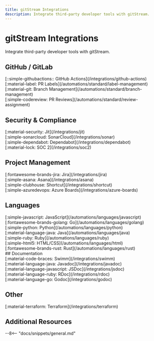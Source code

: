 ```yaml
---
title: gitStream Integrations
description: Integrate third-party developer tools with gitStream.
---
```

# gitStream Integrations

Integrate third-party developer tools with gitStream.

<!-- --8<-- [start:integrations]-->
## GitHub / GitLab
<div class="integrations-list" markdown="1">

<div class="integrations-card" markdown="1">
<div class="integrations-card-title" markdown="1">
[::simple-githubactions:: GitHub Actions](/integrations/github-actions)
</div>
</div>

<div class="integrations-card" markdown="1">
<div class="integrations-card-title" markdown="1">
[:material-label: PR Labels](/automations/standard/label-management)
</div>
</div>

<div class="integrations-card" markdown="1">
<div class="integrations-card-title" markdown="1">
[:material-git: Branch Management](/automations/standard/branch-management)
</div>
</div>

<div class="integrations-card" markdown="1">
<div class="integrations-card-title" markdown="1">
[:simple-codereview: PR Reviews](/automations/standard/review-assignment)
</div>
</div>

</div>

## Security & Compliance

<div class="integrations-list" markdown="1">

<div class="integrations-card" markdown="1">
<div class="integrations-card-title" markdown="1">
[:material-security: Jit](/integrations/jit)
</div>
</div>

<div class="integrations-card" markdown="1">
<div class="integrations-card-title" markdown="1">
[:simple-sonarcloud: SonarCloud](/integrations/sonar)
</div>
</div>

<div class="integrations-card" markdown="1">
<div class="integrations-card-title" markdown="1">
[:simple-dependabot: Dependabot](/integrations/dependabot)
</div>
</div>

<div class="integrations-card" markdown="1">
<div class="integrations-card-title" markdown="1">
[:material-lock: SOC 2](/integrations/soc2)
</div>
</div>

</div>

## Project Management

<div class="integrations-list" markdown="1">

<div class="integrations-card" markdown="1">
<div class="integrations-card-title" markdown="1">
[:fontawesome-brands-jira: Jira](/integrations/jira)
</div>
</div>

<div class="integrations-card" markdown="1">
<div class="integrations-card-title" markdown="1">
[:simple-asana: Asana](/integrations/asana)
</div>
</div>

<div class="integrations-card" markdown="1">
<div class="integrations-card-title" markdown="1">
[:simple-clubhouse: Shortcut](/integrations/shortcut)
</div>
</div>

<div class="integrations-card" markdown="1">
<div class="integrations-card-title" markdown="1">
[:simple-azuredevops: Azure Boards](/integrations/azure-boards)
</div>
</div>

</div>

## Languages
<div class="integrations-list" markdown="1">

<div class="integrations-card" markdown="1">
<div class="integrations-card-title" markdown="1">
[:simple-javascript: JavaScript](/automations/languages/javascript)
</div>
</div>

<div class="integrations-card" markdown="1">
<div class="integrations-card-title" markdown="1">
[:fontawesome-brands-golang: Go](/automations/languages/golang)
</div>
</div>

<div class="integrations-card" markdown="1">
<div class="integrations-card-title" markdown="1">
[:simple-python: Python](/automations/languages/python)
</div>
</div>

<div class="integrations-card" markdown="1">
<div class="integrations-card-title" markdown="1">
[:material-language-java: Java](/automations/languages/java)
</div>
</div>

<div class="integrations-card" markdown="1">
<div class="integrations-card-title" markdown="1">
[:simple-ruby: Ruby](/automations/languages/ruby)
</div>
</div>

<div class="integrations-card" markdown="1">
<div class="integrations-card-title" markdown="1">
[:simple-html5: HTML/CSS](/automations/languages/html)
</div>
</div>

<div class="integrations-card" markdown="1">
<div class="integrations-card-title" markdown="1">
[:fontawesome-brands-rust: Rust](/automations/languages/rust)
</div>
</div>

</div>
## Documentation

<div class="integrations-list" markdown="1">

<div class="integrations-card" markdown="1">
<div class="integrations-card-title" markdown="1">
[:material-code-braces: Swimm](/integrations/swimm)
</div>
</div>

<div class="integrations-card" markdown="1">
<div class="integrations-card-title" markdown="1">
[:material-language-java: Javadoc](/integrations/javadoc)
</div>
</div>

<div class="integrations-card" markdown="1">
<div class="integrations-card-title" markdown="1">
[:material-language-javascript: JSDoc](/integrations/jsdoc)
</div>
</div>

<div class="integrations-card" markdown="1">
<div class="integrations-card-title" markdown="1">
[:material-language-ruby: RDoc](/integrations/rdoc)
</div>
</div>

<div class="integrations-card" markdown="1">
<div class="integrations-card-title" markdown="1">
[:material-language-go: Godoc](/integrations/godoc)
</div>
</div>

</div>

## Other

<div class="integrations-list" markdown="1">

<div class="integrations-card" markdown="1">
<div class="integrations-card-title" markdown="1">
[:material-terraform: Terraform](/integrations/terraform)
</div>
</div>

</div>
<!-- --8<-- [end:integrations]-->

## Additional Resources
--8<-- "docs/snippets/general.md"